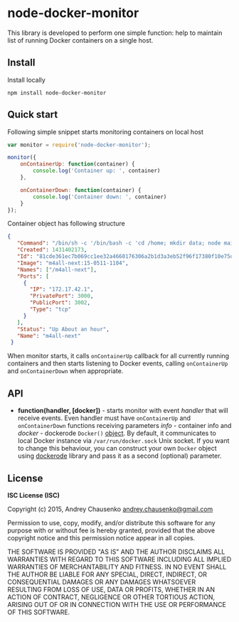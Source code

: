 # node-docker-monitor

This library is developed to perform one simple function: help to maintain list of running Docker containers on a single host.

## Install
Install locally
```
npm install node-docker-monitor
```

## Quick start
Following simple snippet starts monitoring containers on local host 

```javascript
var monitor = require('node-docker-monitor');

monitor({
    onContainerUp: function(container) {
        console.log('Container up: ', container)
    },

    onContainerDown: function(container) {
        console.log('Container down: ', container)
    }
});
```
Container object has following structure
```json
{
   "Command": "/bin/sh -c '/bin/bash -c 'cd /home; mkdir data; node main/app.js''",
   "Created": 1431402173,
   "Id": "81cde361ec7b069cc1ee32a4660176306a2b1d3a3eb52f96f17380f10e75d2e2",
   "Image": "m4all-next:15-0511-1104",
   "Names": ["/m4all-next"],
   "Ports": [
     {
       "IP": "172.17.42.1",
       "PrivatePort": 3000,
       "PublicPort": 3002,
       "Type": "tcp"
     }
   ],
   "Status": "Up About an hour",
   "Name": "m4all-next"
 }
```
When monitor starts, it calls `onContainerUp` callback for all currently running containers and then starts listening to Docker events, calling `onContainerUp` and `onContainerDown` when appropriate.

## API
* **function(handler, [docker])** - starts monitor with event *handler* that will receive events. Even handler must have `onContainerUp` and `onContainerDown` functions receiving parameters *info* - container info and *docker* - dockerode `Docker()` [object](https://github.com/apocas/dockerode). By default, it communicates to local Docker instance via `/var/run/docker.sock` Unix socket. If you want to change this behaviour, you can construct your own `Docker` object using [dockerode](https://github.com/apocas/dockerode) library and pass it as a second (optional) parameter.

## License 
**ISC License (ISC)**

Copyright (c) 2015, Andrey Chausenko <andrey.chausenko@gmail.com>

Permission to use, copy, modify, and/or distribute this software for any
purpose with or without fee is hereby granted, provided that the above
copyright notice and this permission notice appear in all copies.

THE SOFTWARE IS PROVIDED "AS IS" AND THE AUTHOR DISCLAIMS ALL WARRANTIES
WITH REGARD TO THIS SOFTWARE INCLUDING ALL IMPLIED WARRANTIES OF
MERCHANTABILITY AND FITNESS. IN NO EVENT SHALL THE AUTHOR BE LIABLE FOR
ANY SPECIAL, DIRECT, INDIRECT, OR CONSEQUENTIAL DAMAGES OR ANY DAMAGES
WHATSOEVER RESULTING FROM LOSS OF USE, DATA OR PROFITS, WHETHER IN AN
ACTION OF CONTRACT, NEGLIGENCE OR OTHER TORTIOUS ACTION, ARISING OUT OF
OR IN CONNECTION WITH THE USE OR PERFORMANCE OF THIS SOFTWARE.
